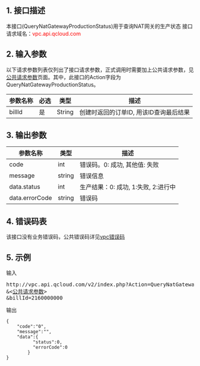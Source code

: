## 1. 接口描述

本接口(QueryNatGatewayProductionStatus)用于查询NAT网关的生产状态
接口请求域名：<font style="color:red">vpc.api.qcloud.com</font>

## 2. 输入参数
以下请求参数列表仅列出了接口请求参数，正式调用时需要加上公共请求参数，见<a href="/document/product/215/4772" title="公共请求参数">公共请求参数</a>页面。其中，此接口的Action字段为QueryNatGatewayProductionStatus。

| 参数名称 | 必选  | 类型 | 描述 |
|---------|---------|---------|---------|
| billId | 是 | String | 创建时返回的订单ID, 用该ID查询最后结果|


## 3. 输出参数

| 参数名称 | 类型 | 描述 |
|---------|---------|---------|
| code | int | 错误码。0: 成功, 其他值: 失败|
| message | string | 错误信息|
| data.status | int | 生产结果：0: 成功, 1:失败, 2:进行中 |
| data.errorCode | string | 错误码 |

## 4. 错误码表
 该接口没有业务错误码，公共错误码详见<a href="/doc/api/245/4924" title="私有网络错误码">vpc错误码</a>



## 5. 示例
输入
<pre>
http://vpc.api.qcloud.com/v2/index.php?Action=QueryNatGatewayProductionStatus
&<<a href="/doc/api/229/6976">公共请求参数</a>>
&billId=2160000000
</pre>
输出
```
{
    "code":"0",
    "message":"",
    "data":{
          "status":0,
          "errorCode":0
		}
}
```

